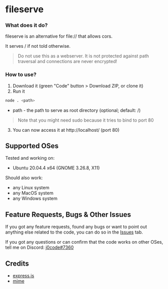 # fileserve

### What does it do?
fileserve is an alternative for file:// that allows cors.

It serves / if not told otherwise.

> Do not use this as a webserver. It is not protected against path traversal and connections are never encrypted!

### How to use?
1. Download it (green "Code" button > Download ZIP, or clone it)
2. Run it
```sh
node . <path>
```
- path - the path to serve as root directory (optional; default: /)
> Note that you might need sudo because it tries to bind to port 80
3. You can now access it at http://localhost/ (port 80)

## Supported OSes
Tested and working on:
- Ubuntu 20.04.4 x64 (GNOME 3.26.8, X11)

Should also work:
- any Linux system
- any MacOS system
- any Windows system

## Feature Requests, Bugs & Other Issues
If you got any feature requests, found any bugs or want to point out anything else related to the code,
you can do so in the [Issues](https://github.com/j0code/fileserve/issues) tab.

If you got any questions or can confirm that the code works on other OSes, tell me on Discord: [j0code#7360](https://discord.com/users/418109742183874560)

## Credits
- [express.js](https://expressjs.com/)
- [mime](https://github.com/broofa/mime)
